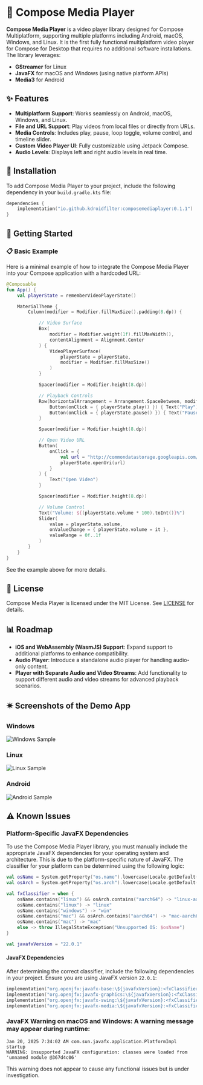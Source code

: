 # 🎥 Compose Media Player

**Compose Media Player** is a video player library designed for Compose Multiplatform, supporting multiple platforms including Android, macOS, Windows, and Linux. It is the first fully functional multiplatform video player for Compose for Desktop that requires no additional software installations. The library leverages:

- **GStreamer** for Linux
- **JavaFX** for macOS and Windows (using native platform APIs)
- **Media3** for Android

## ✨ Features

- **Multiplatform Support**: Works seamlessly on Android, macOS, Windows, and Linux.
- **File and URL Support**: Play videos from local files or directly from URLs.
- **Media Controls**: Includes play, pause, loop toggle, volume control, and timeline slider.
- **Custom Video Player UI**: Fully customizable using Jetpack Compose.
- **Audio Levels**: Displays left and right audio levels in real time.

## 🔧 Installation

To add Compose Media Player to your project, include the following dependency in your `build.gradle.kts` file:

```kotlin
dependencies {
    implementation("io.github.kdroidfilter:composemediaplayer:0.1.1")
}
```

## 🚀 Getting Started

### 📋 Basic Example

Here is a minimal example of how to integrate the Compose Media Player into your Compose application with a hardcoded URL:

```kotlin
@Composable
fun App() {
    val playerState = rememberVideoPlayerState()

    MaterialTheme {
        Column(modifier = Modifier.fillMaxSize().padding(8.dp)) {

            // Video Surface
            Box(
                modifier = Modifier.weight(1f).fillMaxWidth(),
                contentAlignment = Alignment.Center
            ) {
                VideoPlayerSurface(
                    playerState = playerState,
                    modifier = Modifier.fillMaxSize()
                )
            }

            Spacer(modifier = Modifier.height(8.dp))

            // Playback Controls
            Row(horizontalArrangement = Arrangement.SpaceBetween, modifier = Modifier.fillMaxWidth()) {
                Button(onClick = { playerState.play() }) { Text("Play") }
                Button(onClick = { playerState.pause() }) { Text("Pause") }
            }

            Spacer(modifier = Modifier.height(8.dp))

            // Open Video URL
            Button(
                onClick = {
                    val url = "http://commondatastorage.googleapis.com/gtv-videos-bucket/sample/BigBuckBunny.mp4"
                    playerState.openUri(url)
                }
            ) {
                Text("Open Video")
            }

            Spacer(modifier = Modifier.height(8.dp))

            // Volume Control
            Text("Volume: ${(playerState.volume * 100).toInt()}%")
            Slider(
                value = playerState.volume,
                onValueChange = { playerState.volume = it },
                valueRange = 0f..1f
            )
        }
    }
}
```

See the example above for more details.

## 📄 License

Compose Media Player is licensed under the MIT License. See [LICENSE](LICENSE) for details.

## 📊 Roadmap

- **iOS and WebAssembly (WasmJS) Support**: Expand support to additional platforms to enhance compatibility.
- **Audio Player**: Introduce a standalone audio player for handling audio-only content.
- **Player with Separate Audio and Video Streams**: Add functionality to support different audio and video streams for advanced playback scenarios.

## 🟎️ Screenshots of the Demo App

### Windows
![Windows Sample](assets/screenshots/windows_sample.png)

### Linux
![Linux Sample](assets/screenshots/linux_sample.png)

### Android
![Android Sample](assets/screenshots/android_sample.png)

## ⚠️ Known Issues

### Platform-Specific JavaFX Dependencies

To use the Compose Media Player library, you must manually include the appropriate JavaFX dependencies for your operating system and architecture. This is due to the platform-specific nature of JavaFX. The classifier for your platform can be determined using the following logic:

```kotlin
val osName = System.getProperty("os.name").lowercase(Locale.getDefault())
val osArch = System.getProperty("os.arch").lowercase(Locale.getDefault())

val fxClassifier = when {
    osName.contains("linux") && osArch.contains("aarch64") -> "linux-aarch64"
    osName.contains("linux") -> "linux"
    osName.contains("windows") -> "win"
    osName.contains("mac") && osArch.contains("aarch64") -> "mac-aarch64"
    osName.contains("mac") -> "mac"
    else -> throw IllegalStateException("Unsupported OS: $osName")
}

val javafxVersion = "22.0.1"
```

#### JavaFX Dependencies
After determining the correct classifier, include the following dependencies in your project. Ensure you are using JavaFX version `22.0.1`:

```kotlin
implementation("org.openjfx:javafx-base:\${javafxVersion}:<fxClassifier>")
implementation("org.openjfx:javafx-graphics:\${javafxVersion}:<fxClassifier>")
implementation("org.openjfx:javafx-swing:\${javafxVersion}:<fxClassifier>")
implementation("org.openjfx:javafx-media:\${javafxVersion}:<fxClassifier>")
```

### JavaFX Warning on macOS and Windows: A warning message may appear during runtime:

  ```
  Jan 20, 2025 7:24:02 AM com.sun.javafx.application.PlatformImpl startup
  WARNING: Unsupported JavaFX configuration: classes were loaded from 'unnamed module @367d4c06'
  ```

This warning does not appear to cause any functional issues but is under investigation.